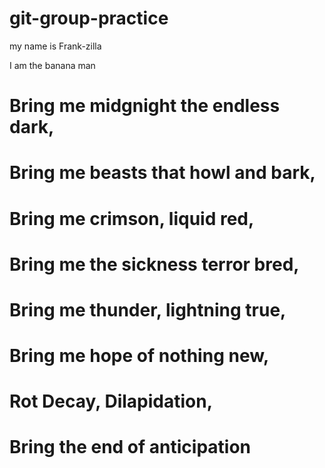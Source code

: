 # git-group-practice

my name is Frank-zilla

I am the banana man

# Bring me midgnight the endless dark,

# Bring me beasts that howl and bark,

# Bring me crimson, liquid red,

# Bring me the sickness terror bred,

# Bring me thunder, lightning true,

# Bring me hope of nothing new,

# Rot Decay, Dilapidation,

# Bring the end of anticipation
